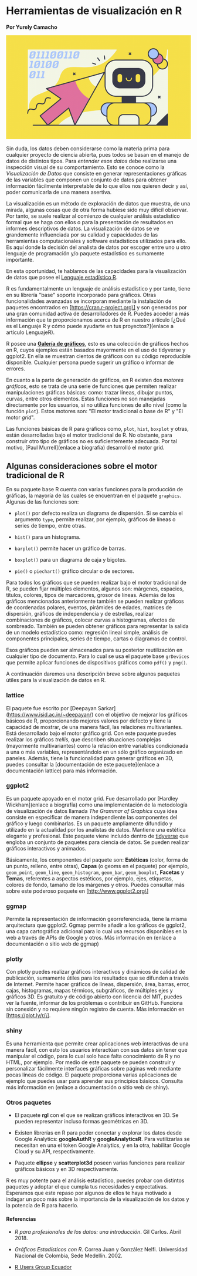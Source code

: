 # Herramientas de visualización en R

**Por Yurely Camacho**

![header](header.png)

Sin duda, los datos deben considerarse como la materia prima para
cualquier proyecto de ciencia abierta, pues todos se basan en el manejo
de datos de distintos tipos. Para *entender esos datos* debe realizarse
una inspección visual de su comportamiento. Esto se conoce como la
*Visualización de Datos* que consiste en generar representaciones
gráficas de las variables que componen un conjunto de datos para obtener
información fácilmente interpretable de lo que ellos nos quieren decir y
así, poder comunicarla de una manera asertiva.

La visualización es un método de exploración de datos que muestra, de
una mirada, algunas cosas que de otra
forma hubiese sido muy difícil observar. Por tanto, se suele realizar
al comienzo de cualquier análisis estadístico formal que se haga con
ellos o para la presentación de resultados en informes descriptivos de datos. La
visualización de datos se ve grandemente influenciada por su calidad y
capacidades de las herramientas computacionales y software estadísticos
utilizados para ello. Es aquí donde la decisión del analista de datos por escoger entre uno u
otro lenguaje de programación y/o paquete estadístico es sumamente
importante.

En esta oportunidad, te hablamos de las capacidades para la
visualización de datos que posee el [Lenguaje estadístico
R](https://www.r-project.org/).

R es fundamentalmente un lenguaje de análisis estadístico y por tanto,
tiene en su librería "base" soporte incorporado para gráficos. Otras
funcionalidades avanzadas se incorporan mediante la instalación de
paquetes encontrados en \[https://cran.r-project.org\] y son generados por
una gran comunidad activa de desarrolladores de R. Puedes acceder a más
información que te proporcionamos acerca de R en nuestro artículo \[¿Qué
es el Lenguaje R y cómo puede ayudarte en tus proyectos?\](enlace a
artículo LenguajeR).

R posee una [**Galería de gráficos**](https://www.r-graph-gallery.com/),
esto es una colección de gráficos hechos en R, cuyos ejemplos están
basados mayormente en el uso de tidyverse y ggplot2. En ella se muestran
cientos de gráficos con su código reproducible disponible. Cualquier
persona puede sugerir un gráfico o informar de errores.

En cuanto a la parte de generación de gráficos, en R existen dos
*motores gráficos*, esto se trata de una serie de funciones que permiten
realizar manipulaciones gráficas básicas: como: trazar líneas, dibujar
puntos, curvas, entre otros elementos. Estas funciones no son manejadas
directamente por los usuarios, si no utiliza funciones de alto nivel
(como la función `plot`). Estos motores son: "El motor tradicional o
base de R" y "El motor *grid*".

Las funciones básicas de R para gráficos como, `plot`, `hist`, `boxplot`
y otras, están desarrolladas bajo el motor tradicional de R. No
obstante, para construir otro tipo de gráficos no es suficientemente
adecuada. Por tal motivo, \[Paul Murrell\](enlace a biografía) desarrolló
el motor grid.

## Algunas consideraciones sobre el motor tradicional de R

En su paquete base R cuenta con varias funciones para la producción de
gráficas, la mayoría de las cuales se encuentran en el paquete
`graphics`. Algunas de las funciones son:

- `plot()` por defecto realiza un diagrama de dispersión. Si se cambia
  el argumento `type`, permite realizar, por ejemplo, gráficos de líneas
  o series de tiempo, entre otras.

- `hist()` para un histograma.

- `barplot()` permite hacer un gráfico de barras.

- `boxplot()` para un diagrama de caja y bigotes.

- `pie()` o `piechart()` gráfico circular o de sectores.

Para todos los gráficos que se pueden realizar bajo el motor tradicional
de R, se pueden fijar múltiples elementos, algunos son: márgenes,
espacios, títulos, colores, tipos de marcadores, grosor de líneas.
Además de los gráficos mencionados anteriormente también se pueden
realizar gráficos de coordenadas polares, eventos, pirámides de edades,
matrices de dispersión, gráficos de independencia y de estrellas,
realizar combinaciones de gráficos, colocar curvas a histogramas,
efectos de sombreado. También se pueden obtener gráficos para
representar la salida de un modelo estadístico como: regresión lineal
simple, análisis de componentes principales, series de tiempo, cartas o
diagramas de control.

Esos gráficos pueden ser almacenados para su posterior reutilización en
cualquier tipo de documento. Para lo cual se usa el paquete base
`grDevices` que permite aplicar funciones de dispositivos gráficos como
`pdf()` y `png()`.

A continuación daremos una descripción breve sobre algunos paquetes
útiles para la visualización de datos en R.

### lattice

El paquete fue escrito por \[Deepayan
Sarkar\](https://www.isid.ac.in/~deepayan/) con el objetivo de mejorar los
gráficos básicos de R, proporcionando mejores valores por defecto y tiene la
capacidad de mostrar, de una manera fácil, las relaciones multivariantes. Está
desarrollado bajo el motor gráfico grid. Con este paquete puedes realizar los
gráficos *trellis*, que describen situaciones complejas (mayormente
multivariantes) como la relación entre variables condicionada a una o más
variables, representándolo en un sólo gráfico organizado en paneles. Además,
tiene la funcionalidad para generar gráficos en 3D, puedes consultar la
\[documentación de este paquete\](enlace a documentación lattice) para más
información.

### ggplot2

Es un paquete apoyado en el motor grid. Fue desarrollado por \[Hardley
Wickham\](enlace a biografía) como una implementación de la metodología
de visualización de datos llamada *The Grammar of Graphics* cuya idea
consiste en especificar de manera independiente las componentes del
gráfico y luego combinarlas. Es un paquete ampliamente difundido y
utilizado en la actualidad por los analistas de datos. Mantiene una
estética elegante y profesional. Este paquete viene incluido dentro de
[tidyverse](https://www.tidyverse.org/) que engloba un conjunto de
paquetes para ciencia de datos. Se pueden realizar gráficos interactivos
y animados.

Básicamente, los componentes del paquete son: **Estéticas** (color, forma
de un punto, relleno, entre otras), **Capas** (o geoms en el paquete)
por ejemplo, `geom_point`, `geom_line`, `geom_histogram`, `geom_bar`,
`geom_boxplot`, **Facetas** y **Temas**, referentes a aspectos
estéticos, por ejemplo, ejes, etiquetas, colores de fondo, tamaño de los
márgenes y otros. Puedes consultar más sobre este poderoso paquete en
\[http://www.ggplot2.org\]

### ggmap

Permite la representación de información georreferenciada, tiene la
misma arquitectura que ggplot2. Ggmap permite añadir a los gráficos de
ggplot2, una capa cartográfica adicional para lo cual usa recursos
disponibles en la web a través de APIs de Google y otros. Más
información en (enlace a documentación o sitio web de ggmap)

### plotly

Con plotly puedes realizar gráficos interactivos y dinámicos de calidad
de publicación, sumamente útiles para los resultados que se difunden a
través de Internet. Permite hacer gráficos de líneas, dispersión, área,
barras, error, cajas, histogramas, mapas térmicos, subgráficos, de
múltiples ejes y gráficos 3D. Es gratuito y de código abierto con
licencia del MIT, puedes ver la fuente, informar de los problemas o
contribuir en GitHub. Funciona sin conexión y no requiere ningún
registro de cuenta. Más información en \[https://plot.ly/r/\].

### shiny

Es una herramienta que permite crear aplicaciones web interactivas de
una manera fácil, con esto los usuarios interactúan con sus datos sin
tener que manipular el código, para lo cual solo hace falta conocimiento
de R y no HTML, por ejemplo. Por medio de este paquete se pueden
construir y personalizar fácilmente interfaces gráficas sobre páginas
web mediante pocas líneas de código.
El paquete proporciona varias aplicaciones de ejemplo que puedes usar
para aprender sus principios básicos. Consulta más información en
(enlace a documentación o sitio web de shiny).

### Otros paquetes

- El paquete **rgl** con el que se realizan gráficos interactivos en 3D.
  Se pueden representar incluso formas geométricas en 3D.

- Existen librerías en R para poder conectar y explorar los datos desde
  Google Analytics: **googleAuthR** y **googleAnalyticsR**. Para
  vutilizarlas se necesitan en una el token Google Analytics, y en la
  otra, habilitar Google Cloud y su API, respectivamente.

- Paquete **ellipse** y **scatterplot3d** poseen varias funciones para
  realizar gráficos básicos y en 3D respectivamente.

R es muy potente para el análisis estadístico, puedes probar con
distintos paquetes y adoptar el que cumpla tus necesidades y
expectativas. Esperamos que este repaso por algunos de ellos te haya
motivado a indagar un poco más sobre la importancia de la visualización
de los datos y la potencia de R para hacerlo.

#### Referencias

- *R para profesionales de los datos: una introducción*. Gil Carlos.
  Abril 2018.

- *Gráficos Estadísticos con R*. Correa Juan y González Nelfi.
  Universidad Nacional de Colombia, Sede Medellín. 2002.

- [R Users Group Ecuador](https://rpubs.com/RUsersGroup-Ecuador/graf)
